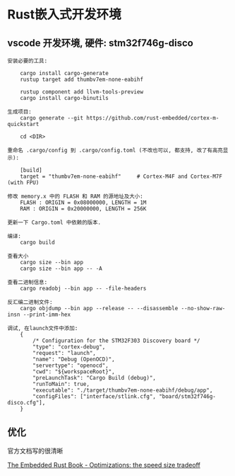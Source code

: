 # Rust嵌入式开发环境

## vscode 开发环境, 硬件: stm32f746g-disco

    安装必要的工具:

        cargo install cargo-generate
        rustup target add thumbv7em-none-eabihf

        rustup component add llvm-tools-preview
        cargo install cargo-binutils

    生成项目:
        cargo generate --git https://github.com/rust-embedded/cortex-m-quickstart

        cd <DIR>

    重命名 .cargo/config 到 .cargo/config.toml (不改也可以, 都支持, 改了有高亮显示):

        [build]
        target = "thumbv7em-none-eabihf"     # Cortex-M4F and Cortex-M7F (with FPU)

    修改 memory.x 中的 FLASH 和 RAM 的源地址及大小:
        FLASH : ORIGIN = 0x08000000, LENGTH = 1M
        RAM : ORIGIN = 0x20000000, LENGTH = 256K

    更新一下 Cargo.toml 中依赖的版本.

    编译:
        cargo build

    查看大小
        cargo size --bin app
        cargo size --bin app -- -A

    查看二进制信息:
        cargo readobj --bin app -- -file-headers

    反汇编二进制文件:
        cargo objdump --bin app --release -- --disassemble --no-show-raw-insn --print-imm-hex

    调试, 在launch文件中添加:
        {
			/* Configuration for the STM32F303 Discovery board */
			"type": "cortex-debug",
			"request": "launch",
			"name": "Debug (OpenOCD)",
			"servertype": "openocd",
			"cwd": "${workspaceRoot}",
			"preLaunchTask": "Cargo Build (debug)",
			"runToMain": true,
			"executable": "./target/thumbv7em-none-eabihf/debug/app",
			"configFiles": ["interface/stlink.cfg", "board/stm32f746g-disco.cfg"],
		}

## 优化

官方文档写的很清晰

[The Embedded Rust Book - Optimizations: the speed size tradeoff](https://docs.rust-embedded.org/book/unsorted/speed-vs-size.html)
